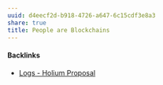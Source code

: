 ```yaml
---
uuid: d4eecf2d-b918-4726-a647-6c15cdf3e8a3
share: true
title: People are Blockchains
---
```

#### Backlinks

* [Logs - Holium Proposal](/c80871f3-af43-45f8-a562-d84fdd046608)